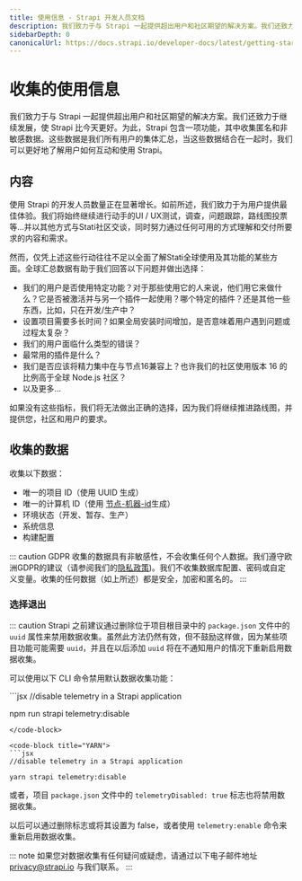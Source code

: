```yaml
---
title: 使用信息 - Strapi 开发人员文档
description: 我们致力于与 Strapi 一起提供超出用户和社区期望的解决方案。我们还致力于继续发展，使 Strapi 比今天更好。
sidebarDepth: 0
canonicalUrl: https://docs.strapi.io/developer-docs/latest/getting-started/usage-information.html
---
```


# 收集的使用信息

我们致力于与 Strapi 一起提供超出用户和社区期望的解决方案。我们还致力于继续发展，使 Strapi 比今天更好。为此，Strapi 包含一项功能，其中收集匿名和非敏感数据。这些数据是我们所有用户的集体汇总，当这些数据结合在一起时，我们可以更好地了解用户如何互动和使用 Strapi。

## 内容

使用 Strapi 的开发人员数量正在显著增长。如前所述，我们致力于为用户提供最佳体验。我们将始终继续进行动手的UI / UX测试，调查，问题跟踪，路线图投票等...并以其他方式与Stati社区交谈，同时努力通过任何可用的方式理解和交付所要求的内容和需求。

然而，仅凭上述这些行动往往不足以全面了解Stati全球使用及其功能的某些方面。全球汇总数据有助于我们回答以下问题并做出选择：

- 我们的用户是否使用特定功能？对于那些使用它的人来说，他们用它来做什么？它是否被激活并与另一个插件一起使用？哪个特定的插件？还是其他一些东西，比如，只在开发/生产中？
- 设置项目需要多长时间？如果全局安装时间增加，是否意味着用户遇到问题或过程太复杂？
- 我们的用户面临什么类型的错误？
- 最常用的插件是什么？
- 我们是否应该将精力集中在与节点16兼容上？也许我们的社区使用版本 16 的比例高于全球 Node.js 社区？
- 以及更多...

如果没有这些指标，我们将无法做出正确的选择，因为我们将继续推进路线图，并提供您，社区和用户的要求。

## 收集的数据

收集以下数据：

- 唯一的项目 ID（使用 UUID 生成）
- 唯一的计算机 ID（使用 [节点-机器-id](https://www.npmjs.com/package/node-machine-id)生成）
- 环境状态（开发、暂存、生产）
- 系统信息
- 构建配置

::: caution GDPR
收集的数据具有非敏感性，不会收集任何个人数据。我们遵守欧洲GDPR的建议（请参阅我们的[隐私政策](https://strapi.io/privacy))。我们不收集数据库配置、密码或自定义变量。收集的任何数据（如上所述）都是安全，加密和匿名的。
:::

### 选择退出

::: caution
Strapi 之前建议通过删除位于项目根目录中的 `package.json` 文件中的 `uuid` 属性来禁用数据收集。虽然此方法仍然有效，但不鼓励这样做，因为某些项目功能可能需要 `uuid`，并且在以后添加 `uuid` 将在不通知用户的情况下重新启用数据收集。

可以使用以下 CLI 命令禁用默认数据收集功能：

<code-group>

<code-block title="NPM">
```jsx
//disable telemetry in a Strapi application

npm run strapi telemetry:disable

```
</code-block>

<code-block title="YARN">
```jsx
//disable telemetry in a Strapi application

yarn strapi telemetry:disable
```

</code-block>

</code-group>

或者，项目 `package.json` 文件中的 `telemetryDisabled: true` 标志也将禁用数据收集。

以后可以通过删除标志或将其设置为 false，或者使用 `telemetry:enable` 命令来重新启用数据收集。

::: note
如果您对数据收集有任何疑问或疑虑，请通过以下电子邮件地址 [privacy@strapi.io](mailto:privacy@strapi.io) 与我们联系。
:::
